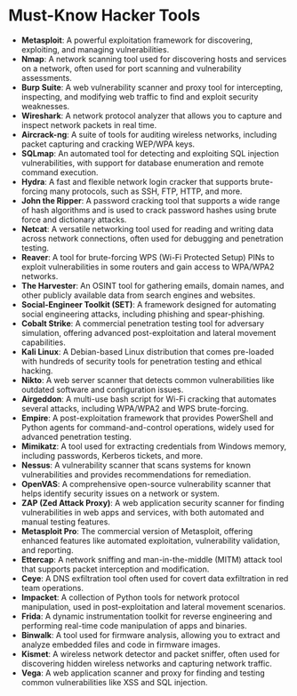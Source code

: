 # Must-Know Hacker Tools

- **Metasploit**: A powerful exploitation framework for discovering, exploiting, and managing vulnerabilities.
- **Nmap**: A network scanning tool used for discovering hosts and services on a network, often used for port scanning and vulnerability assessments.
- **Burp Suite**: A web vulnerability scanner and proxy tool for intercepting, inspecting, and modifying web traffic to find and exploit security weaknesses.
- **Wireshark**: A network protocol analyzer that allows you to capture and inspect network packets in real time.
- **Aircrack-ng**: A suite of tools for auditing wireless networks, including packet capturing and cracking WEP/WPA keys.
- **SQLmap**: An automated tool for detecting and exploiting SQL injection vulnerabilities, with support for database enumeration and remote command execution.
- **Hydra**: A fast and flexible network login cracker that supports brute-forcing many protocols, such as SSH, FTP, HTTP, and more.
- **John the Ripper**: A password cracking tool that supports a wide range of hash algorithms and is used to crack password hashes using brute force and dictionary attacks.
- **Netcat**: A versatile networking tool used for reading and writing data across network connections, often used for debugging and penetration testing.
- **Reaver**: A tool for brute-forcing WPS (Wi-Fi Protected Setup) PINs to exploit vulnerabilities in some routers and gain access to WPA/WPA2 networks.
- **The Harvester**: An OSINT tool for gathering emails, domain names, and other publicly available data from search engines and websites.
- **Social-Engineer Toolkit (SET)**: A framework designed for automating social engineering attacks, including phishing and spear-phishing.
- **Cobalt Strike**: A commercial penetration testing tool for adversary simulation, offering advanced post-exploitation and lateral movement capabilities.
- **Kali Linux**: A Debian-based Linux distribution that comes pre-loaded with hundreds of security tools for penetration testing and ethical hacking.
- **Nikto**: A web server scanner that detects common vulnerabilities like outdated software and configuration issues.
- **Airgeddon**: A multi-use bash script for Wi-Fi cracking that automates several attacks, including WPA/WPA2 and WPS brute-forcing.
- **Empire**: A post-exploitation framework that provides PowerShell and Python agents for command-and-control operations, widely used for advanced penetration testing.
- **Mimikatz**: A tool used for extracting credentials from Windows memory, including passwords, Kerberos tickets, and more.
- **Nessus**: A vulnerability scanner that scans systems for known vulnerabilities and provides recommendations for remediation.
- **OpenVAS**: A comprehensive open-source vulnerability scanner that helps identify security issues on a network or system.
- **ZAP (Zed Attack Proxy)**: A web application security scanner for finding vulnerabilities in web apps and services, with both automated and manual testing features.
- **Metasploit Pro**: The commercial version of Metasploit, offering enhanced features like automated exploitation, vulnerability validation, and reporting.
- **Ettercap**: A network sniffing and man-in-the-middle (MITM) attack tool that supports packet interception and modification.
- **Ceye**: A DNS exfiltration tool often used for covert data exfiltration in red team operations.
- **Impacket**: A collection of Python tools for network protocol manipulation, used in post-exploitation and lateral movement scenarios.
- **Frida**: A dynamic instrumentation toolkit for reverse engineering and performing real-time code manipulation of apps and binaries.
- **Binwalk**: A tool used for firmware analysis, allowing you to extract and analyze embedded files and code in firmware images.
- **Kismet**: A wireless network detector and packet sniffer, often used for discovering hidden wireless networks and capturing network traffic.
- **Vega**: A web application scanner and proxy for finding and testing common vulnerabilities like XSS and SQL injection.
